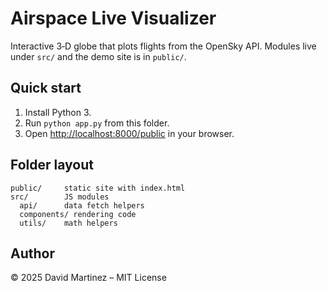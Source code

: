 # Airspace Live Visualizer

Interactive 3‑D globe that plots flights from the OpenSky API. Modules live under `src/` and the demo site is in `public/`.

## Quick start
1. Install Python 3.
2. Run `python app.py` from this folder.
3. Open <http://localhost:8000/public> in your browser.

## Folder layout
```
public/     static site with index.html
src/        JS modules
  api/      data fetch helpers
  components/ rendering code
  utils/    math helpers
```

## Author
© 2025 David Martinez – MIT License
